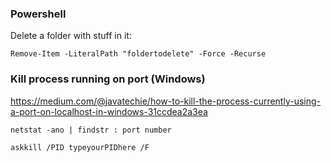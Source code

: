 ### Powershell

Delete a folder with stuff in it:

```shell
Remove-Item -LiteralPath "foldertodelete" -Force -Recurse
```

### Kill process running on port (Windows)

https://medium.com/@javatechie/how-to-kill-the-process-currently-using-a-port-on-localhost-in-windows-31ccdea2a3ea

`netstat -ano | findstr : port number`

`askkill /PID typeyourPIDhere /F`
